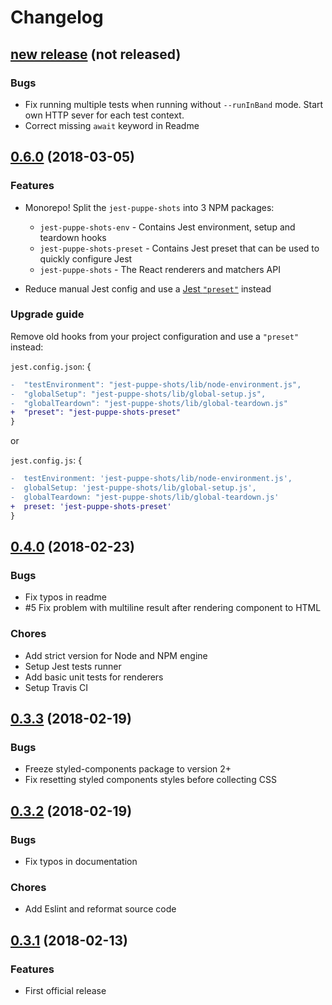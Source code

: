 # Changelog

<a name="new-release"></a>
## [new release](https://github.com/macku/jest-puppe-shots/compare/v0.6.0...master) (not released)

### Bugs
 - Fix running multiple tests when running without `--runInBand` mode. Start own HTTP sever for each test context. 
 - Correct missing `await` keyword in Readme

<a name="0.6.0"></a>
## [0.6.0](https://github.com/macku/jest-puppe-shots/compare/v0.4.0...v0.6.0) (2018-03-05)

### Features

 - Monorepo! Split the `jest-puppe-shots` into 3 NPM packages:
   - `jest-puppe-shots-env` - Contains Jest environment, setup and teardown hooks  
   - `jest-puppe-shots-preset` - Contains Jest preset that can be used to quickly configure Jest   
   - `jest-puppe-shots` - The React renderers and matchers API    
   
 - Reduce manual Jest config and use a [Jest `"preset"`](https://facebook.github.io/jest/docs/en/configuration.html#preset-string) instead

### Upgrade guide

Remove old hooks from your project configuration and use a `"preset"` instead:

`jest.config.json`:
{
```diff
-  "testEnvironment": "jest-puppe-shots/lib/node-environment.js",
-  "globalSetup": "jest-puppe-shots/lib/global-setup.js",	
-  "globalTeardown": "jest-puppe-shots/lib/global-teardown.js"
+  "preset": "jest-puppe-shots-preset"
}
```

or

`jest.config.js`:
{
```diff
-  testEnvironment: 'jest-puppe-shots/lib/node-environment.js',
-  globalSetup: 'jest-puppe-shots/lib/global-setup.js',	
-  globalTeardown: "jest-puppe-shots/lib/global-teardown.js'
+  preset: 'jest-puppe-shots-preset'
}
```


<a name="0.4.0"></a>
## [0.4.0](https://github.com/macku/jest-puppe-shots/compare/v0.3.3...v0.4.0) (2018-02-23)

### Bugs
 - Fix typos in readme
 - #5 Fix problem with multiline result after rendering component to HTML
 
### Chores
 - Add strict version for Node and NPM engine
 - Setup Jest tests runner
 - Add basic unit tests for renderers
 - Setup Travis CI


<a name="0.3.3"></a>
## [0.3.3](https://github.com/macku/jest-puppe-shots/compare/v0.3.2...v0.3.3) (2018-02-19)

### Bugs
 - Freeze styled-components package to version 2+
 - Fix resetting styled components styles before collecting CSS 


<a name="0.3.2"></a>
## [0.3.2](https://github.com/macku/jest-puppe-shots/compare/v0.3.1...v0.3.2) (2018-02-19)

### Bugs
 - Fix typos in documentation
 
### Chores
 - Add Eslint and reformat source code


<a name="0.3.1"></a>
## [0.3.1](https://github.com/macku/jest-puppe-shots/commit/ac75cb3d81063b582a2c0c5e21c7068bdc358072) (2018-02-13)

### Features

 - First official release
